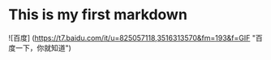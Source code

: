 # This is my first markdown
![百度] (https://t7.baidu.com/it/u=825057118,3516313570&fm=193&f=GIF "百度一下，你就知道")
